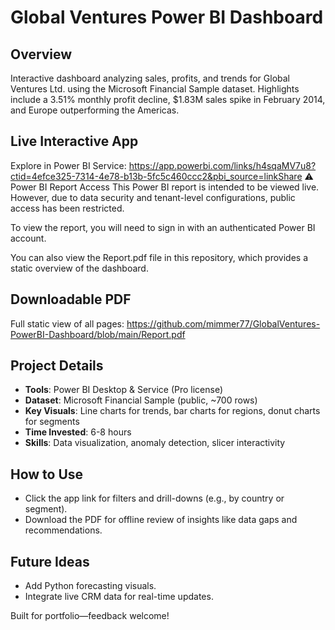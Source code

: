 # Global Ventures Power BI Dashboard

## Overview
Interactive dashboard analyzing sales, profits, and trends for Global Ventures Ltd. using the Microsoft Financial Sample dataset. Highlights include a 3.51% monthly profit decline, $1.83M sales spike in February 2014, and Europe outperforming the Americas.

## Live Interactive App
Explore in Power BI Service: https://app.powerbi.com/links/h4sqaMV7u8?ctid=4efce325-7314-4e78-b13b-5fc5c460ccc2&pbi_source=linkShare 
⚠️ Power BI Report Access
This Power BI report is intended to be viewed live. However, due to data security and tenant-level configurations, public access has been restricted.

To view the report, you will need to sign in with an authenticated Power BI account.

You can also view the Report.pdf file in this repository, which provides a static overview of the dashboard.

## Downloadable PDF
Full static view of all pages: https://github.com/mimmer77/GlobalVentures-PowerBI-Dashboard/blob/main/Report.pdf

## Project Details
- **Tools**: Power BI Desktop & Service (Pro license)
- **Dataset**: Microsoft Financial Sample (public, ~700 rows)
- **Key Visuals**: Line charts for trends, bar charts for regions, donut charts for segments
- **Time Invested**: 6-8 hours
- **Skills**: Data visualization, anomaly detection, slicer interactivity

## How to Use
- Click the app link for filters and drill-downs (e.g., by country or segment).
- Download the PDF for offline review of insights like data gaps and recommendations.

## Future Ideas
- Add Python forecasting visuals.
- Integrate live CRM data for real-time updates.

Built for portfolio—feedback welcome!
